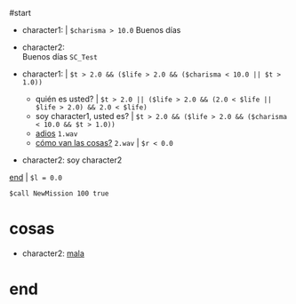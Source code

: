 #start

- character1:                       | `$charisma > 10.0` 
    Buenos días

- character2:  
    Buenos días `SC_Test` 

- character1:                       | `$t > 2.0 && ($life > 2.0 && ($charisma < 10.0 || $t > 1.0))`
    * quién es usted?               | `$t > 2.0 || ($life > 2.0 && (2.0 < $life || $life > 2.0) && 2.0 < $life)`
    * soy character1, usted es?     | `$t > 2.0 && ($life > 2.0 && ($charisma < 10.0 && $t > 1.0))`
    * [adios](#end) `1.wav`
    * [cómo van las cosas?](#cosas) `2.wav`     | `$r < 0.0`

- character2:
    soy character2

[end](#end) | `$l = 0.0`
```
$call NewMission 100 true
```
# cosas
- character2:
[mala](#end)

# end
